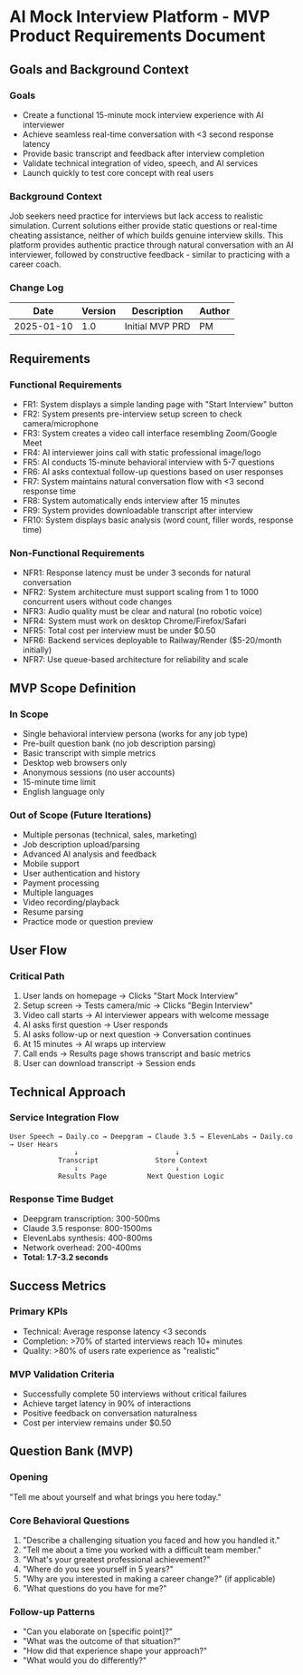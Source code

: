 # AI Mock Interview Platform - MVP Product Requirements Document

## Goals and Background Context

### Goals
- Create a functional 15-minute mock interview experience with AI interviewer
- Achieve seamless real-time conversation with <3 second response latency
- Provide basic transcript and feedback after interview completion
- Validate technical integration of video, speech, and AI services
- Launch quickly to test core concept with real users

### Background Context
Job seekers need practice for interviews but lack access to realistic simulation. Current solutions either provide static questions or real-time cheating assistance, neither of which builds genuine interview skills. This platform provides authentic practice through natural conversation with an AI interviewer, followed by constructive feedback - similar to practicing with a career coach.

### Change Log
| Date | Version | Description | Author |
|------|---------|-------------|--------|
| 2025-01-10 | 1.0 | Initial MVP PRD | PM |

## Requirements

### Functional Requirements
- FR1: System displays a simple landing page with "Start Interview" button
- FR2: System presents pre-interview setup screen to check camera/microphone
- FR3: System creates a video call interface resembling Zoom/Google Meet
- FR4: AI interviewer joins call with static professional image/logo
- FR5: AI conducts 15-minute behavioral interview with 5-7 questions
- FR6: AI asks contextual follow-up questions based on user responses
- FR7: System maintains natural conversation flow with <3 second response time
- FR8: System automatically ends interview after 15 minutes
- FR9: System provides downloadable transcript after interview
- FR10: System displays basic analysis (word count, filler words, response time)

### Non-Functional Requirements
- NFR1: Response latency must be under 3 seconds for natural conversation
- NFR2: System architecture must support scaling from 1 to 1000 concurrent users without code changes
- NFR3: Audio quality must be clear and natural (no robotic voice)
- NFR4: System must work on desktop Chrome/Firefox/Safari
- NFR5: Total cost per interview must be under $0.50
- NFR6: Backend services deployable to Railway/Render ($5-20/month initially)
- NFR7: Use queue-based architecture for reliability and scale

## MVP Scope Definition

### In Scope
- Single behavioral interview persona (works for any job type)
- Pre-built question bank (no job description parsing)
- Basic transcript with simple metrics
- Desktop web browsers only
- Anonymous sessions (no user accounts)
- 15-minute time limit
- English language only

### Out of Scope (Future Iterations)
- Multiple personas (technical, sales, marketing)
- Job description upload/parsing
- Advanced AI analysis and feedback
- Mobile support
- User authentication and history
- Payment processing
- Multiple languages
- Video recording/playback
- Resume parsing
- Practice mode or question preview

## User Flow

### Critical Path
1. User lands on homepage → Clicks "Start Mock Interview"
2. Setup screen → Tests camera/mic → Clicks "Begin Interview"
3. Video call starts → AI interviewer appears with welcome message
4. AI asks first question → User responds
5. AI asks follow-up or next question → Conversation continues
6. At 15 minutes → AI wraps up interview
7. Call ends → Results page shows transcript and basic metrics
8. User can download transcript → Session ends

## Technical Approach

### Service Integration Flow
```
User Speech → Daily.co → Deepgram → Claude 3.5 → ElevenLabs → Daily.co → User Hears
                ↓                        ↓
            Transcript              Store Context
                ↓                        ↓
            Results Page          Next Question Logic
```

### Response Time Budget
- Deepgram transcription: 300-500ms
- Claude 3.5 response: 800-1500ms
- ElevenLabs synthesis: 400-800ms
- Network overhead: 200-400ms
- **Total: 1.7-3.2 seconds**

## Success Metrics

### Primary KPIs
- Technical: Average response latency <3 seconds
- Completion: >70% of started interviews reach 10+ minutes
- Quality: >80% of users rate experience as "realistic"

### MVP Validation Criteria
- Successfully complete 50 interviews without critical failures
- Achieve target latency in 90% of interactions
- Positive feedback on conversation naturalness
- Cost per interview remains under $0.50

## Question Bank (MVP)

### Opening
"Tell me about yourself and what brings you here today."

### Core Behavioral Questions
1. "Describe a challenging situation you faced and how you handled it."
2. "Tell me about a time you worked with a difficult team member."
3. "What's your greatest professional achievement?"
4. "Where do you see yourself in 5 years?"
5. "Why are you interested in making a career change?" (if applicable)
6. "What questions do you have for me?"

### Follow-up Patterns
- "Can you elaborate on [specific point]?"
- "What was the outcome of that situation?"
- "How did that experience shape your approach?"
- "What would you do differently?"
